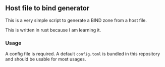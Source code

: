 ## Host file to bind generator

This is a very simple script to generate a BIND zone from a host file.

This is written in rust because I am learning it.

### Usage

A config file is required. A default `config.toml` is bundled in this repository
and should be usable for most usages.
